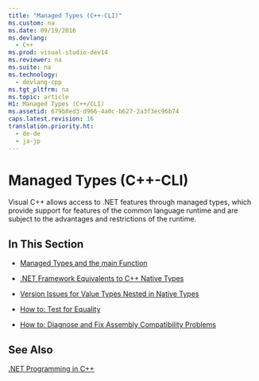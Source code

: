 ```yaml
---
title: "Managed Types (C++-CLI)"
ms.custom: na
ms.date: 09/19/2016
ms.devlang: 
  - C++
ms.prod: visual-studio-dev14
ms.reviewer: na
ms.suite: na
ms.technology: 
  - devlang-cpp
ms.tgt_pltfrm: na
ms.topic: article
H1: Managed Types (C++/CLI)
ms.assetid: 679b8ed3-d966-4a0c-b627-2a3f3ec96b74
caps.latest.revision: 16
translation.priority.ht: 
  - de-de
  - ja-jp
---
```

# Managed Types (C++-CLI)
Visual C++ allows access to .NET features through managed types, which provide support for features of the common language runtime and are subject to the advantages and restrictions of the runtime.  
  
## In This Section  
  
-   [Managed Types and the main Function](../vs140/Managed-Types-and-the-main-Function--C---CLI-.md)  
  
-   [.NET Framework Equivalents to C++ Native Types](../vs140/.NET-Framework-Equivalents-to-C---Native-Types--C---CLI-.md)  
  
-   [Version Issues for Value Types Nested in Native Types](../vs140/Version-Issues-for-Value-Types-Nested-in-Native-Types--C---CLI-.md)  
  
-   [How to: Test for Equality](../vs140/How-to--Test-for-Equality--C---CLI-.md)  
  
-   [How to: Diagnose and Fix Assembly Compatibility Problems](../Topic/How%20to:%20Diagnose%20and%20Fix%20Assembly%20Compatibility%20Problems%20\(C++-CLI\).md)  
  
## See Also  
 [.NET Programming in C++](../vs140/.NET-Programming-with-C---CLI--Visual-C---.md)